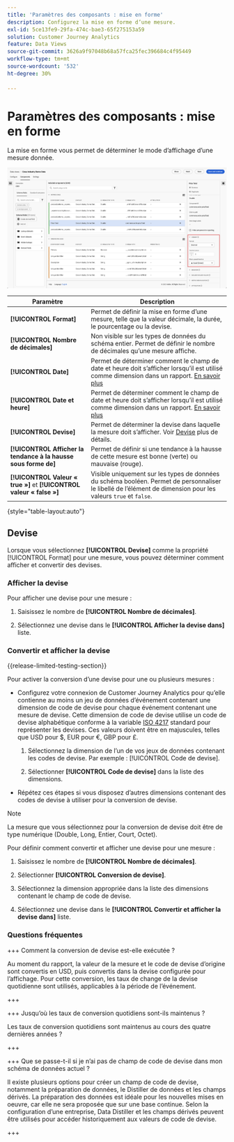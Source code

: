 ```yaml
---
title: 'Paramètres des composants : mise en forme'
description: Configurez la mise en forme dʼune mesure.
exl-id: 5ce13fe9-29fa-474c-bae3-65f275153a59
solution: Customer Journey Analytics
feature: Data Views
source-git-commit: 3626a9f97048b68a57fca25fec396684c4f95449
workflow-type: tm+mt
source-wordcount: '532'
ht-degree: 30%

---
```


# Paramètres des composants : mise en forme

La mise en forme vous permet de déterminer le mode dʼaffichage dʼune mesure donnée.

![Paramètres de mise en forme](../assets/format-settings.png)

| Paramètre | Description |
| --- | --- |
| **[!UICONTROL Format]** | Permet de définir la mise en forme dʼune mesure, telle que la valeur décimale, la durée, le pourcentage ou la devise. |
| **[!UICONTROL Nombre de décimales]** | Non visible sur les types de données du schéma entier. Permet de définir le nombre de décimales quʼune mesure affiche. |
| **[!UICONTROL Date]** | Permet de déterminer comment le champ de date et heure doit s’afficher lorsqu’il est utilisé comme dimension dans un rapport. [En savoir plus](../../use-cases/data-views/data-views-usecases.md#date-and-date-time-use-cases) |
| **[!UICONTROL Date et heure]** | Permet de déterminer comment le champ de date et heure doit s’afficher lorsqu’il est utilisé comme dimension dans un rapport. [En savoir plus](../../use-cases/data-views/data-views-usecases.md#date-and-date-time-use-cases) |
| **[!UICONTROL Devise]** | Permet de déterminer la devise dans laquelle la mesure doit s’afficher. Voir [Devise](#currency) plus de détails. |
| **[!UICONTROL Afficher la tendance à la hausse sous forme de]** | Permet de définir si une tendance à la hausse de cette mesure est bonne (verte) ou mauvaise (rouge). |
| **[!UICONTROL Valeur « true »]** et **[!UICONTROL valeur « false »]** | Visible uniquement sur les types de données du schéma booléen. Permet de personnaliser le libellé de lʼélément de dimension pour les valeurs `true` et `false`. |

{style="table-layout:auto"}


## Devise

Lorsque vous sélectionnez **[!UICONTROL Devise]** comme la propriété [!UICONTROL Format] pour une mesure, vous pouvez déterminer comment afficher et convertir des devises.

### Afficher la devise

Pour afficher une devise pour une mesure :

1. Saisissez le nombre de **[!UICONTROL Nombre de décimales]**.

1. Sélectionnez une devise dans le **[!UICONTROL Afficher la devise dans]** liste.


### Convertir et afficher la devise

{{release-limited-testing-section}}

Pour activer la conversion d’une devise pour une ou plusieurs mesures :

- Configurez votre connexion de Customer Journey Analytics pour qu’elle contienne au moins un jeu de données d’événement contenant une dimension de code de devise pour chaque événement contenant une mesure de devise. Cette dimension de code de devise utilise un code de devise alphabétique conforme à la variable [ISO 4217](https://www.iso.org/iso-4217-currency-codes.html) standard pour représenter les devises. Ces valeurs doivent être en majuscules, telles que USD pour $, EUR pour €, GBP pour £.

   1. Sélectionnez la dimension de l’un de vos jeux de données contenant les codes de devise. Par exemple : [!UICONTROL Code de devise].

   1. Sélectionner **[!UICONTROL Code de devise]** dans la liste des dimensions.

- Répétez ces étapes si vous disposez d’autres dimensions contenant des codes de devise à utiliser pour la conversion de devise.

>[!NOTE]
>
>La mesure que vous sélectionnez pour la conversion de devise doit être de type numérique (Double, Long, Entier, Court, Octet).


Pour définir comment convertir et afficher une devise pour une mesure :

1. Saisissez le nombre de **[!UICONTROL Nombre de décimales]**.

1. Sélectionner **[!UICONTROL Conversion de devise]**.

1. Sélectionnez la dimension appropriée dans la liste des dimensions contenant le champ de code de devise.

1. Sélectionnez une devise dans le **[!UICONTROL Convertir et afficher la devise dans]** liste.

### Questions fréquentes 

+++ Comment la conversion de devise est-elle exécutée ?

Au moment du rapport, la valeur de la mesure et le code de devise d’origine sont convertis en USD, puis convertis dans la devise configurée pour l’affichage. Pour cette conversion, les taux de change de la devise quotidienne sont utilisés, applicables à la période de l’événement.

+++


+++ Jusqu’où les taux de conversion quotidiens sont-ils maintenus ?

Les taux de conversion quotidiens sont maintenus au cours des quatre dernières années ?

+++


+++ Que se passe-t-il si je n’ai pas de champ de code de devise dans mon schéma de données actuel ?

Il existe plusieurs options pour créer un champ de code de devise, notamment la préparation de données, le Distiller de données et les champs dérivés. La préparation des données est idéale pour les nouvelles mises en oeuvre, car elle ne sera proposée que sur une base continue. Selon la configuration d’une entreprise, Data Distiller et les champs dérivés peuvent être utilisés pour accéder historiquement aux valeurs de code de devise.

+++

